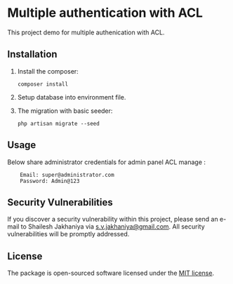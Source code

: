 # Multiple authentication with ACL 

This project demo for multiple authenication with ACL.

## Installation

1. Install the composer:
    ```shell
    composer install
    ```
2. Setup database into environment file.

3. The migration with basic seeder:
   ```
   php artisan migrate --seed
   ```
   
## Usage
Below share administrator credentials for admin panel ACL manage :
```
    Email: super@administrator.com
    Password: Admin@123
```
## Security Vulnerabilities

If you discover a security vulnerability within this project, please send an e-mail to Shailesh Jakhaniya via [s.v.jakhaniya@gmail.com](mailto:s.v.jakhaniya@gmail.com). All security vulnerabilities will be promptly addressed.

## License

The package is open-sourced software licensed under the [MIT license](https://opensource.org/licenses/MIT).
